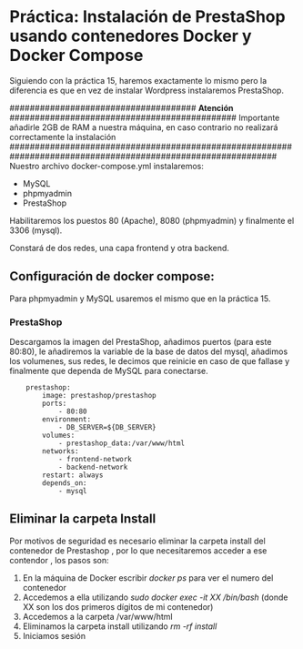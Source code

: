 # Práctica: Instalación de PrestaShop usando contenedores Docker y Docker Compose

Siguiendo con la práctica 15, haremos exactamente lo mismo pero la diferencia es que en vez de instalar Wordpress instalaremos PrestaShop.

#####################################       **Atención**        #############################################
Importante añadirle 2GB de RAM a nuestra máquina, en caso contrario no realizará correctamente la instalación
#############################################################################################################
Nuestro archivo docker-compose.yml instalaremos:
- MySQL
- phpmyadmin
- PrestaShop

Habilitaremos los puestos 80 (Apache), 8080 (phpmyadmin) y finalmente el 3306 (mysql).

Constará de dos redes, una capa frontend y otra backend.

## Configuración de docker compose:

Para phpmyadmin y MySQL usaremos el mismo que en la práctica 15.

### PrestaShop

Descargamos la imagen del PrestaShop, añadimos puertos (para este 80:80), le añadiremos la variable de la base de datos del mysql, añadimos los volumenes, sus redes, le decimos que reinicie en caso de que fallase y finalmente que dependa de MySQL para conectarse. 

```
    prestashop:
        image: prestashop/prestashop
        ports:
            - 80:80
        environment:
            - DB_SERVER=${DB_SERVER}
        volumes:
            - prestashop_data:/var/www/html
        networks:
            - frontend-network
            - backend-network
        restart: always
        depends_on: 
            - mysql
```

## Eliminar la carpeta Install

Por motivos de seguridad es necesario eliminar la carpeta install del contenedor de Prestashop , por lo que necesitaremos acceder a ese contendor , los pasos son:

1. En la máquina de Docker escribir *docker ps* para ver el numero del contenedor
2. Accedemos a ella utilizando *sudo docker exec -it XX /bin/bash* (donde XX son los dos primeros dígitos de mi contenedor)
3. Accedemos a la carpeta /var/www/html 
4. Eliminamos la carpeta install utilizando *rm -rf install*
5. Iniciamos sesión
